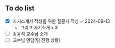 ## To do list
- [x] 자기소개서 작성을 위한 질문지 작성 ✅ 2024-09-13
	- 그리고 자기소개 x 3
- [ ] 강윤석 교수님 소개
- [ ] 교수님 면담(팀 진행 상황)